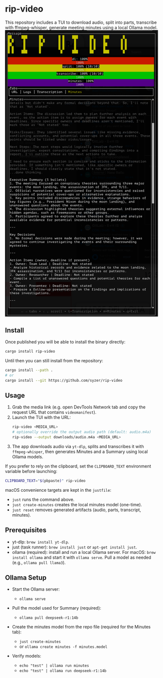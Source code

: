 # rip-video

This repository includes a TUI to download audio, split into parts, transcribe with ffmpeg-whisper, generate meeting minutes using a local Ollama model.
![rip-video](rip-video.png)

## Install

Once published you will be able to install the binary directly:

```bash
cargo install rip-video
```

Until then you can still install from the repository:

```bash
cargo install --path .
# or
cargo install --git https://github.com/syzer/rip-video
```

## Usage

1. Grab the media link (e.g. open DevTools Network tab and copy the request URL that contains `videomanifest`).
2. Launch the TUI with the URL:
   ```bash
   rip-video <MEDIA_URL>
   # optionally override the output audio path (default: audio.m4a)
   rip-video --output downloads/audio.m4a <MEDIA_URL>
   ```
3. The app downloads audio via `yt-dlp`, splits and transcribes it with `ffmpeg-whisper`, then generates Minutes and a Summary using local Ollama models.

If you prefer to rely on the clipboard, set the `CLIPBOARD_TEXT` environment variable before launching:

```bash
CLIPBOARD_TEXT="$(pbpaste)" rip-video
```

macOS convenience targets are kept in the `justfile`:
- `just` runs the command above.
- `just create-minutes` creates the local minutes model (one-time).
- `just reset` removes generated artifacts (audio, parts, transcript, minutes).



## Prerequisites

- yt-dlp: `brew install yt-dlp`.
- just (task runner): `brew install just` or `apt-get install just`.
- ollama (required): install and run a local Ollama server. For macOS: `brew install ollama` and start it with `ollama serve`. Pull a model as needed (e.g., `ollama pull llama3`).

## Ollama Setup

- Start the Ollama server:
  - `ollama serve`

- Pull the model used for Summary (required):
  - `ollama pull deepseek-r1:14b`

- Create the minutes model from the repo file (required for the Minutes tab):
  - `just create-minutes`
  - or `ollama create minutes -f minutes.model`

- Verify models:
  - `echo "test" | ollama run minutes`
  - `echo "test" | ollama run deepseek-r1:14b`
